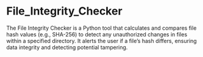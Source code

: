 # File_Integrity_Checker
The File Integrity Checker is a Python tool that calculates and compares file hash values (e.g., SHA-256) to detect any unauthorized changes in files within a specified directory. It alerts the user if a file’s hash differs, ensuring data integrity and detecting potential tampering.
